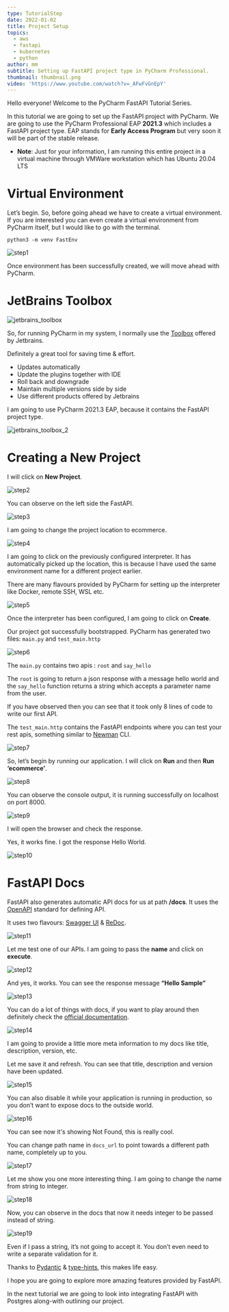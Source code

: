 ```yaml
---
type: TutorialStep
date: 2022-01-02
title: Project Setup
topics:
  - aws
  - fastapi
  - kubernetes
  - python
author: mm
subtitle: Setting up FastAPI project type in PyCharm Professional.
thumbnail: thumbnail.png
video: 'https://www.youtube.com/watch?v=_AFwFvGnEpY'
---
```


Hello everyone! Welcome to the PyCharm FastAPI Tutorial Series.

In this tutorial we are going to set up the FastAPI project with PyCharm. We are
going to use the PyCharm Professional EAP **2021.3** which includes a FastAPI project type. EAP stands
for **Early Access Program** but very soon it will be part of the stable release.

* **Note**: Just for your information, I am running this entire project in a virtual machine  through VMWare workstation which has Ubuntu 20.04 LTS

# Virtual Environment

Let’s begin. So, before going ahead we have to create a virtual environment.
If you are interested you can even create a virtual environment from PyCharm itself, but I
would like to go with the terminal.

```
python3 -m venv FastEnv
```

![step1](./steps/step1.png)

Once environment has been successfully created, we will move ahead with PyCharm.

# JetBrains Toolbox

![jetbrains_toolbox](./images/toolbox.png)

So, for running PyCharm in my system, I normally use
the [Toolbox](https://www.jetbrains.com/toolbox-app/) offered by Jetbrains.

Definitely a great tool for saving time & effort.

- Updates automatically
- Update the plugins together with IDE
- Roll back and downgrade
- Maintain multiple versions side by side
- Use different products offered by Jetbrains

I am going to use PyCharm 2021.3 EAP, because it contains the FastAPI project type.

![jetbrains_toolbox_2](./images/toolbox-2.png)

# Creating a New Project

I will click on **New Project**.

![step2](./steps/step2.png)

You can observe on the left side the FastAPI.

![step3](./steps/step3.png)

I am going to change the project location to ecommerce.

![step4](./steps/step4.png)

I am going to click on the previously configured interpreter. It has automatically
picked up the location, this is because I have used the same environment name for
a different project earlier.

There are many flavours provided by PyCharm for setting up
the interpreter like Docker, remote SSH, WSL etc.

![step5](./steps/step5.png)

Once the interpreter has been configured, I am going to click on **Create**.

Our project got successfully bootstrapped. PyCharm has generated two files:  ```main.py``` and ```test_main.http```

![step6](./steps/step6.png)

The ```main.py``` contains two apis : ```root``` and ```say_hello```

The ```root``` is going to return a json response with a message
hello world and the ```say_hello``` function returns a string
which accepts a parameter name from the user.

If you have observed then you can see that it took only 8 lines of code to write our first API.

The ```test_main.http``` contains the FastAPI endpoints where you can test your rest apis,
something similar to [Newman](https://github.com/postmanlabs/newman) CLI.

![step7](./steps/step7.png)

So, let’s begin by running our application. I will click on **Run** and then **Run ‘ecommerce’**.

![step8](./steps/step8.png)

You can observe the console output, it is running successfully on localhost on port 8000.

![step9](./steps/step9.png)

I will open the browser and check the response.

Yes, it works fine. I got the response Hello World.

![step10](./steps/step10.png)

# FastAPI Docs

FastAPI also generates automatic API docs for us at path **/docs**. It uses
the [OpenAPI](https://www.openapis.org/) standard for defining API.

It uses two flavours: [Swagger UI](https://swagger.io/tools/swagger-ui/) &
[ReDoc](https://github.com/Redocly/redoc).

![step11](./steps/step11.png)

Let me test one of our APIs. I am going to pass the **name** and click on **execute**.

![step12](./steps/step12.png)

And yes, it works. You can see the response message **“Hello Sample”**

![step13](./steps/step13.png)

You can do a lot of things with docs, if you want to play around then definitely
check the [official documentation](https://fastapi.tiangolo.com/).

![step14](./steps/step14.png)

I am going to provide a little more meta information to my docs like
title, description, version, etc.

Let me save it and refresh. You can see that title, description and version
have been updated.

![step15](./steps/step15.png)

You can also disable it while your application is running in production, so you don’t want to
expose docs to the outside world.

![step16](./steps/step16.png)

You can see now it's showing Not Found, this is really cool.

You can change path name in ```docs_url``` to point towards a
different path name, completely up to you.

![step17](./steps/step17.png)

Let me show you one more interesting thing. I am going to change the name from string to integer.

![step18](./steps/step18.png)

Now, you can observe in the docs that now it needs integer to be passed instead of string.

![step19](./steps/step19.png)

Even if I pass a string, it’s not going to accept it. You don’t even
need to write a separate validation for it.

Thanks to [Pydantic](https://pydantic-docs.helpmanual.io/) &
[type-hints](https://docs.python.org/3/library/typing.html), this makes life easy.

I hope you are going to explore more amazing features provided by FastAPI.

In the next tutorial we are going to look into integrating FastAPI with
Postgres along-with outlining our project.
